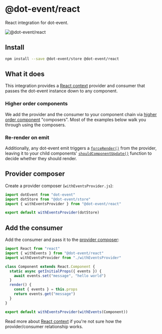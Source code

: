 # @dot-event/react

React integration for dot-event.

![@dot-event/react](https://media.giphy.com/media/lasKf9ImRHtbG/giphy.gif)

## Install

```bash
npm install --save @dot-event/store @dot-event/react
```

## What it does

This integration provides a [React context](https://reactjs.org/docs/context.html) provider and consumer that passes the dot-event instance down to any component.

### Higher order components

We add the provider and the consumer to your component chain via [higher order component](https://reactjs.org/docs/higher-order-components.html) "composers". Most of the examples below walk you through using the composers.

### Re-render on emit

Additionally, any dot-event emit triggers a [`forceRender()`](https://reactjs.org/docs/react-component.html#forceupdate) from the provider, leaving it to your child components' [`shouldComponentUpdate()`](https://reactjs.org/docs/react-component.html#shouldcomponentupdate) function to decide whether they should render.

## Provider composer

Create a provider composer (`withEventsProvider.js`):

```js
import dotEvent from "dot-event"
import dotStore from "@dot-event/store"
import { withEventsProvider } from "@dot-event/react"

export default withEventsProvider(dotStore)
```

## Add the consumer

Add the consumer and pass it to the [provider composer](#provider-composer):

```js
import React from "react"
import { withEvents } from "@dot-event/react"
import withEventsProvider from "./withEventsProvider"

class Component extends React.Component {
  static async getInitialProps({ events }) {
    await events.set("message", "hello world")
  }
  render() {
    const { events } = this.props
    return events.get("message")
  }
}

export default withEventsProvider(withEvents(Component))
```

Read more about [React context](https://reactjs.org/docs/context.html) if you're not sure how the provider/consumer relationship works.
